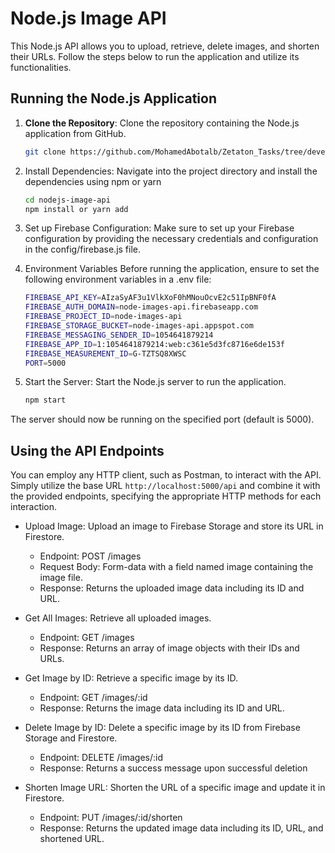 # Node.js Image API

This Node.js API allows you to upload, retrieve, delete images, and shorten their URLs. Follow the steps below to run the application and utilize its functionalities.

## Running the Node.js Application

1. **Clone the Repository**: Clone the repository containing the Node.js application from GitHub.

   ```bash
   git clone https://github.com/MohamedAbotalb/Zetaton_Tasks/tree/develop/node-images-api
   ```

2. Install Dependencies: Navigate into the project directory and install the dependencies using npm or yarn

   ```bash
   cd nodejs-image-api
   npm install or yarn add
   ```

3. Set up Firebase Configuration: Make sure to set up your Firebase configuration by providing the necessary credentials and configuration in the config/firebase.js file.

4. Environment Variables
   Before running the application, ensure to set the following environment variables in a .env file:

   ```bash
   FIREBASE_API_KEY=AIzaSyAF3u1VlkXoF0hMNouOcvE2c51IpBNF0fA
   FIREBASE_AUTH_DOMAIN=node-images-api.firebaseapp.com
   FIREBASE_PROJECT_ID=node-images-api
   FIREBASE_STORAGE_BUCKET=node-images-api.appspot.com
   FIREBASE_MESSAGING_SENDER_ID=1054641879214
   FIREBASE_APP_ID=1:1054641879214:web:c361e5d3fc8716e6de153f
   FIREBASE_MEASUREMENT_ID=G-TZTSQ8XWSC
   PORT=5000
   ```

5. Start the Server: Start the Node.js server to run the application.

   ```bash
   npm start
   ```

The server should now be running on the specified port (default is 5000).

## Using the API Endpoints

You can employ any HTTP client, such as Postman, to interact with the API. Simply utilize the base URL `http://localhost:5000/api` and combine it with the provided endpoints, specifying the appropriate HTTP methods for each interaction.

- Upload Image: Upload an image to Firebase Storage and store its URL in Firestore.

  - Endpoint: POST /images
  - Request Body: Form-data with a field named image containing the image file.
  - Response: Returns the uploaded image data including its ID and URL.

- Get All Images: Retrieve all uploaded images.

  - Endpoint: GET /images
  - Response: Returns an array of image objects with their IDs and URLs.

- Get Image by ID: Retrieve a specific image by its ID.

  - Endpoint: GET /images/:id
  - Response: Returns the image data including its ID and URL.

- Delete Image by ID: Delete a specific image by its ID from Firebase Storage and Firestore.

  - Endpoint: DELETE /images/:id
  - Response: Returns a success message upon successful deletion

- Shorten Image URL: Shorten the URL of a specific image and update it in Firestore.

  - Endpoint: PUT /images/:id/shorten
  - Response: Returns the updated image data including its ID, URL, and shortened URL.
